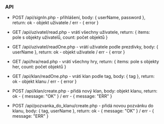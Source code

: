 ### API

- POST /api/signIn.php - přihlášení, body: { userName, password }, return: ok - objekt uživatele / err - { error }

- GET /api/uzivatel/read.php - vrátí všechny uživatele, return: { items: pole s objekty uživatelů, count: počet objektů }
- GET /api/uzivatel/readOne.php - vrátí uživatele podle prezdívky, body: { userName }, return: ok - objekt uživatele / err - { error }

- GET /api/hra/read.php - vrátí všechny hry, return: { items: pole s objekty her, count: počet objektů }

- GET /api/klan/readOne.php - vrátí klan podle tag, body: { tag }, return: ok - objekt klanu / err - { error }
- POST /api/klan/create.php - přidá nový klan, body: objekt klanu, return: ok - { message: "OK" } / err - { message: "ERR" }

- POST /api/pozvanka_do_klanu/create.php - přidá novou pozvánku do klanu, body: { tag, userName }, return: ok - { message: "OK" } / err - { message: "ERR" }